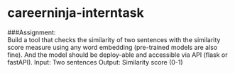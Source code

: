 # careerninja-interntask

###Assignment:<br>
Build a tool that checks the similarity of two sentences with the similarity score measure using any word embedding (pre-trained models are also fine). And the model should be deploy-able and accessible via API (flask or fastAPI).
Input: Two sentences
Output: Similarity score (0-1)
